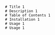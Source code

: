 
      # Title 1
      # Description 1
      # Table of Contents 1
      # Installation 1
      # Usage 1
      # Usage 1
      